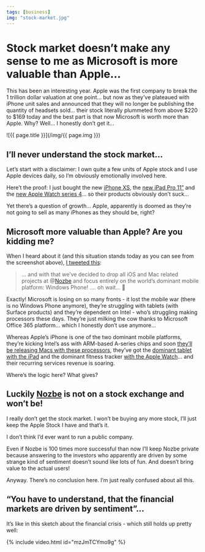 ```yaml
---
tags: [business]
img: "stock-market.jpg"
---
```


# Stock market doesn’t make any sense to me as Microsoft is more valuable than Apple...

This has been an interesting year. Apple was the first company to break the 1 trillion dollar valuation at one point... but now as they’ve plateaued with iPhone unit sales and announced that they will no longer be publishing the quantity of headsets sold... their stock literally plummeted from above $220 to $169 today and the best part is that now Microsoft is worth more than Apple. Why? Well... I honestly don’t get it...
 
<!--More-->

![{{ page.title }}](/img/{{ page.img }})

## I’ll never understand the stock market...

Let’s start with a disclaimer: I own quite a few units of Apple stock and I use Apple devices daily, so I’m obviously emotionally involved here.

Here’t the proof: I just bought the new [iPhone XS](https://sliwinski.com/newdevice), the [new iPad Pro 11”](https://sliwinski.com/ipadretro) and the [new Apple Watch series 4](https://sliwinski.com/watch4)... so their products obviously don’t suck...

Yet there’s a question of growth... Apple, apparently is doomed as they’re not going to sell as many iPhones as they should be, right?

## Microsoft more valuable than Apple? Are you kidding me?

When I heard about it (and this situation stands today as you can see from the screenshot above), [I tweeted this](https://twitter.com/MSliwinski/status/1069007612555997184):

> … and with that we’ve decided to drop all iOS and Mac related projects at @[Nozbe](https://nozbe.com/) and focus entirely on the world’s dominant mobile platform:
> Windows Phone!
> …. oh wait… 🤔

Exactly! Microsoft is losing on so many fronts - it lost the mobile war (there is no Windows Phone anymore), they’re struggling with tablets (with Surface products) and they’re dependent on Intel - who’s struggling making processors these days. They’re just milking the cow thanks to Microsoft Office 365 platform... which I honestly don’t use anymore...

Whereas Apple’s iPhone is one of the two dominant mobile platforms, they’re kicking Intel’s ass with ARM-based A-series chips and soon [they’ll be releasing Macs with these processors](https://sliwinski.com/thepodcast-154), they’ve got the [dominant tablet with the iPad](/tag/ipadonly) and the dominant fitness tracker [with the Apple Watch](/tag/applewatch/)... and their recurring services revenue is soaring.

Where’s the logic here? What gives?

## Luckily [Nozbe](https://nozbe.com) is not on a stock exchange and won’t be!

I really don’t get the stock market. I won’t be buying any more stock, I’ll just keep the Apple Stock I have and that’s it.

I don’t think I’d ever want to run a public company.

Even if Nozbe is 100 times more successful than now I’ll keep Nozbe private because answering to the investors who apparently are driven by some strange kind of sentiment doesn’t sound like lots of fun. And doesn’t bring value to the actual users!

Anyway. There’s no conclusion here. I’m just really confused about all this.

## “You have to understand, that the financial markets are driven by sentiment”...

It’s like in this sketch about the financial crisis - which still holds up pretty well:

{% include video.html id="mzJmTCYmo9g" %}


[n]: https://nozbe.com/
[p]: https://thepodcast.fm/